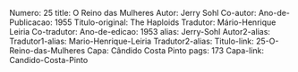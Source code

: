 Numero: 25
title: O Reino das Mulheres
Autor: Jerry Sohl
Co-autor: 
Ano-de-Publicacao: 1955
Titulo-original: The Haploids
Tradutor: Mário-Henrique Leiria
Co-tradutor: 
Ano-de-edicao: 1953
alias: Jerry-Sohl
Autor2-alias: 
Tradutor1-alias: Mario-Henrique-Leiria
Tradutor2-alias: 
Titulo-link: 25-O-Reino-das-Mulheres
Capa: Cândido Costa Pinto
pags: 173
Capa-link: Candido-Costa-Pinto